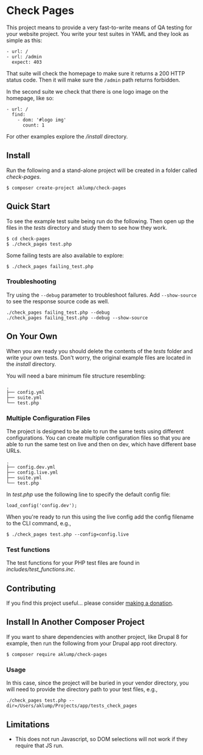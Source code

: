# Check Pages

This project means to provide a very fast-to-write means of QA testing for your website project.  You write your test suites in YAML and they look as simple as this:

    - url: /
    - url: /admin
      expect: 403

That suite will check the homepage to make sure it returns a 200 HTTP status code.  Then it will make sure the `/admin` path returns forbidden.

In the second suite we check that there is one logo image on the homepage, like so:

    - url: /
      find:
        - dom: '#logo img'
          count: 1

For other examples explore the _/install_ directory.

## Install

Run the following and a stand-alone project will be created in a folder called _check-pages_.

    $ composer create-project aklump/check-pages

## Quick Start

To see the example test suite being run do the following.  Then open up the files in the _tests_ directory and study them to see how they work.

    $ cd check-pages
    $ ./check_pages test.php

Some failing tests are also available to explore:

    $ ./check_pages failing_test.php
    
### Troubleshooting

Try using the `--debug` parameter to troubleshoot failures.  Add `--show-source` to see the response source code as well.

    ./check_pages failing_test.php --debug
    ./check_pages failing_test.php --debug --show-source  

## On Your Own

When you are ready you should delete the contents of the _tests_ folder and write your own tests.  Don't worry, the original example files are located in the _install_ directory.

You will need a bare minimum file structure resembling:
    
    .
    ├── config.yml
    ├── suite.yml
    └── test.php

### Multiple Configuration Files

The project is designed to be able to run the same tests using different configurations.  You can create multiple configuration files so that you are able to run the same test on live and then on dev, which have different base URLs. 

    .
    ├── config.dev.yml
    ├── config.live.yml
    ├── suite.yml
    └── test.php
    
In _test.php_ use the following line to specify the default config file:

    load_config('config.dev');

When you're ready to run this using the live config add the config filename to the CLI command, e.g.,

    $ ./check_pages test.php --config=config.live

### Test functions

The test functions for your PHP test files are found in _includes/test_functions.inc_.
    
## Contributing

If you find this project useful... please consider [making a donation](https://www.paypal.com/cgi-bin/webscr?cmd=_s-xclick&hosted_button_id=4E5KZHDQCEUV8&item_name=Gratitude%20for%20aklump%2Fcheck-pages).

## Install In Another Composer Project
If you want to share dependencies with another project, like Drupal 8 for example, then run the following from your Drupal app root directory.

    $ composer require aklump/check-pages

### Usage

In this case, since the project will be buried in your vendor directory, you will need to provide the directory path to your test files, e.g.,

    ./check_pages test.php --dir=/Users/aklump/Projects/app/tests_check_pages    
## Limitations

* This does not run Javascript, so DOM selections will not work if they require that JS run.
